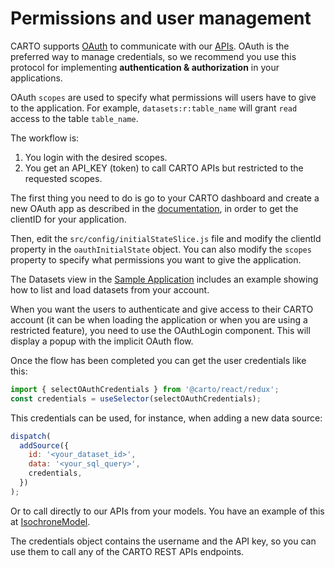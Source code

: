 
# Permissions and user management

CARTO supports [OAuth](https://en.wikipedia.org/wiki/OAuth) to communicate with our [APIs](https://carto.com/developers/). OAuth is the preferred way to manage credentials, so we recommend you use this protocol for implementing **authentication & authorization** in your applications.

OAuth `scopes` are used to specify what permissions will users have to give to the application. For example, `datasets:r:table_name` will grant `read` access to the table `table_name`.

The workflow is:

1) You login with the desired scopes.
2) You get an API_KEY (token) to call CARTO APIs but restricted to the requested scopes.

The first thing you need to do is go to your CARTO dashboard and create a new OAuth app as described in the [documentation](https://carto.com/developers/fundamentals/authorization/#oauth-apps), in order to get the clientID for your application.

Then, edit the `src/config/initialStateSlice.js` file and modify the clientId property in the `oauthInitialState` object. You can also modify the `scopes` property to specify what permissions you want to give the application.

The Datasets view in the [Sample Application](../../README.md#sample-application) includes an example showing how to list and load datasets from your account.

When you want the users to authenticate and give access to their CARTO account (it can be when loading the application or when you are using a restricted feature), you need to use the OAuthLogin component. This will display a popup with the implicit OAuth flow.

Once the flow has been completed you can get the user credentials like this:

```javascript
import { selectOAuthCredentials } from '@carto/react/redux';
const credentials = useSelector(selectOAuthCredentials);
```

This credentials can be used, for instance, when adding a new data source:

```javascript
dispatch(
  addSource({
    id: '<your_dataset_id>',
    data: '<your_sql_query>',
    credentials,
  })
);
```

Or to call directly to our APIs from your models. You have an example of this at [IsochroneModel](https://github.com/CartoDB/carto-react-template/blob/develop/template-sample-app/template/src/models/IsochroneModel.js).

The credentials object contains the username and the API key, so you can use them to call any of the CARTO REST APIs endpoints.

